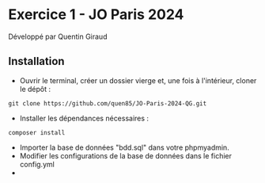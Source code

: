 Exercice 1 - JO Paris 2024
========================

Développé par Quentin Giraud

Installation
--------------

- Ouvrir le terminal, créer un dossier vierge et, une fois à l'intérieur, cloner le dépôt :
```
git clone https://github.com/quen85/JO-Paris-2024-QG.git
```
- Installer les dépendances nécessaires :
```
composer install
```
- Importer la base de données "bdd.sql" dans votre phpmyadmin.
- Modifier les configurations de la base de données dans le fichier config.yml
- 


